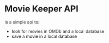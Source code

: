 # Movie Keeper API

Is a simple api to:
* look for movies in OMDb and a local database
* save a movie in a local database